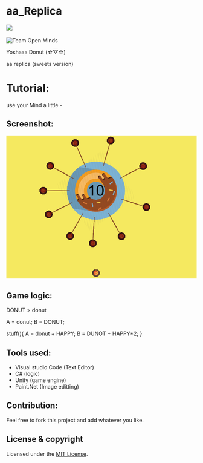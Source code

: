 # aa_Replica
<a href="https://github.com/Doha-Helmaoui/aa_Replica/blob/master/LICENSE.md" alt="LICENSE">
        <img src="https://img.shields.io/badge/license-MIT-green/hero3131/aa_Replica.svg" />
</a>

![Team Open Minds](https://img.shields.io/badge/Members%20of-Team%20Open%20Minds-blue.svg?color=0099CC)


Yoshaaa Donut (☆▽☆)

aa replica (sweets version)

# Tutorial:

use your Mind a little *-*

## Screenshot:
<img src="screenshot\aa replica ss.PNG" />

## Game logic:
DONUT > donut

A = donut;
B = DONUT;

stuff(){
A = donut + HAPPY;
B = DUNOT + HAPPY*2;
}

## Tools used:
* Visual studio Code (Text Editor)
* C# (logic)
* Unity (game engine)
* Paint.Net (Image editting)

## Contribution:
Feel free to fork this project and add whatever you like.

## License & copyright
Licensed under the [MIT License](LICENSE.md).
